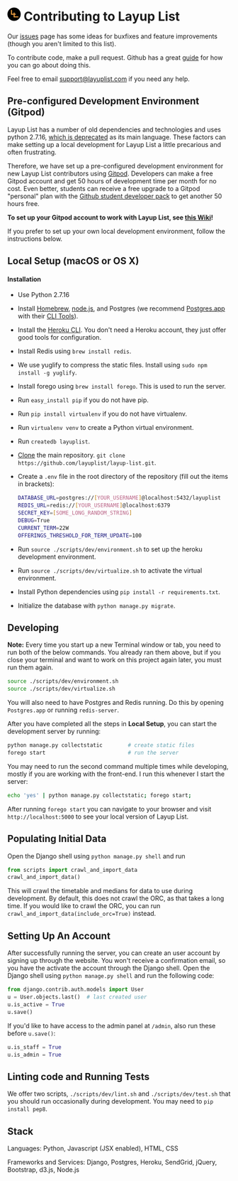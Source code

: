 # <img src="layup_list/static/img/logo-sm.png" alt="logo" width=30> Contributing to Layup List

Our <a href="https://github.com/layuplist/layup-list/issues">issues</a> page has some ideas for buxfixes and feature improvements (though you aren't limited to this list).

To contribute code, make a pull request. Github has a great <a href="https://guides.github.com/activities/contributing-to-open-source/">guide</a> for how you can go about doing this.

Feel free to email <a href="mailto:support@layuplist.com">support@layuplist.com</a> if you need any help.

Pre-configured Development Environment (Gitpod)
-----------------
Layup List has a number of old dependencies and technologies and uses python 2.7.16, [which is deprecated](https://github.com/layuplist/layup-list/issues/62) as its main language. These factors can make setting up a local development for Layup List a little precarious and often frustrating.

Therefore, we have set up a pre-configured development environment for new Layup List contributors using [Gitpod](https://www.gitpod.io/). Developers can make a free Gitpod account and get 50 hours of development time per month for no cost. Even better, students can receive a free upgrade to a Gitpod "personal" plan with the [Github student developer pack](https://education.github.com/pack) to get another 50 hours free.

**To set up your Gitpod account to work with Layup List, see [this Wiki](https://github.com/zack-overflow/layup-list/wiki/Developing-for-Layup-List-with-Gitpod)!**

If you prefer to set up your own local development environment, follow the instructions below.

Local Setup (macOS or OS X)
-----------------
#### Installation
* Use Python 2.7.16
* Install [Homebrew](http://brew.sh/), [node.js](https://nodejs.org/en/), and Postgres (we recommend [Postgres.app](http://postgresapp.com/) with their [CLI Tools](http://postgresapp.com/documentation/cli-tools.html)).
* Install the [Heroku CLI](https://cli.heroku.com). You don't need a Heroku account, they just offer good tools for configuration.
* Install Redis using `brew install redis`.
* We use yuglify to compress the static files. Install using `sudo npm install -g yuglify`.
* Install forego using `brew install forego`. This is used to run the server.
* Run `easy_install pip` if you do not have pip.
* Run `pip install virtualenv` if you do not have virtualenv.
* Run `virtualenv venv` to create a Python virtual environment.
* Run `createdb layuplist`.
* [Clone](https://help.github.com/articles/cloning-a-repository/) the main repository. `git clone https://github.com/layuplist/layup-list.git`.
* Create a `.env` file in the root directory of the repository (fill out the items in brackets):

  ```bash
  DATABASE_URL=postgres://[YOUR_USERNAME]@localhost:5432/layuplist
  REDIS_URL=redis://[YOUR_USERNAME]@localhost:6379
  SECRET_KEY=[SOME_LONG_RANDOM_STRING]
  DEBUG=True
  CURRENT_TERM=22W
  OFFERINGS_THRESHOLD_FOR_TERM_UPDATE=100
  ```

* Run `source ./scripts/dev/environment.sh` to set up the heroku development environment.
* Run `source ./scripts/dev/virtualize.sh` to activate the virtual environment.
* Install Python dependencies using `pip install -r requirements.txt`.
* Initialize the database with `python manage.py migrate`.

Developing
----------

**Note:** Every time you start up a new Terminal window or tab, you need to run both of the below commands. You already ran them above, but if you close your terminal and want to work on this project again later, you must run them again.

```bash
source ./scripts/dev/environment.sh
source ./scripts/dev/virtualize.sh
```

You will also need to have Postgres and Redis running. Do this by opening `Postgres.app` or running `redis-server`.

After you have completed all the steps in **Local Setup**, you can start the development server by running:

```bash
python manage.py collectstatic        # create static files
forego start                          # run the server
```

You may need to run the second command multiple times while developing, mostly if you are working with the front-end. I run this whenever I start the server:
```bash
echo 'yes' | python manage.py collectstatic; forego start;
```

After running `forego start` you can navigate to your browser and visit `http://localhost:5000` to see your local version of Layup List.

Populating Initial Data
-----------------------
Open the Django shell using `python manage.py shell` and run 
```python
from scripts import crawl_and_import_data
crawl_and_import_data()
```

This will crawl the timetable and medians for data to use during development. By default, this does not crawl the ORC, as that takes a long time. If you would like to crawl the ORC, you can run `crawl_and_import_data(include_orc=True)` instead.

Setting Up An Account
---------------------
After successfully running the server, you can create an user account by signing up through the website. You won't receive a confirmation email, so you have the activate the account through the Django shell. Open the Django shell using `python manage.py shell` and run the following code:
```python
from django.contrib.auth.models import User
u = User.objects.last()  # last created user
u.is_active = True
u.save()
```
If you'd like to have access to the admin panel at `/admin`, also run these before `u.save()`:
```python
u.is_staff = True
u.is_admin = True
```

Linting code and Running Tests
------------------------------
We offer two scripts, `./scripts/dev/lint.sh` and `./scripts/dev/test.sh` that you should run occasionally during development. You may need to `pip install pep8`.

Stack
-----
Languages: Python, Javascript (JSX enabled), HTML, CSS

Frameworks and Services: Django, Postgres, Heroku, SendGrid, jQuery, Bootstrap, d3.js, Node.js

